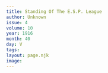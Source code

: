 ```yaml
---
title: Standing Of The E.S.P. League
author: Unknown
issue: 4
volume: 10
year: 1916
month: 40
day: V
tags:
layout: page.njk
image:
---
```



